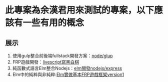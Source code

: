 # 此專案為余漢君用來測試的專案，以下應該有一些有用的概念
## 展示
1. 使用gulp整合前後端fullstack開發方案：[node/glup](dev/node/)
1. FRP遊戲開發：[livescript寫黑白棋](dev/node/src/web/bw.ls)
1. 純函數式語言Elm整合Nodejs：[elm開發nodejs/express](elm/testexpress/)
1. Elm中的純粹與非純粹:[Elm實做基本FRP遊戲框架version1](elm/testbasicgame/)